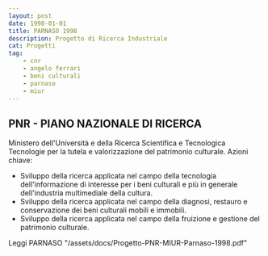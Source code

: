 ```yaml
---
layout: post
date: 1998-01-01
title: PARNASO 1998
description: Progetto di Ricerca Industriale
cat: Progetti
tag:
    - cnr
    - angelo ferrari
    - beni culturali
    - parnaso
    - miur
---
```


## PNR - PIANO NAZIONALE DI RICERCA

Ministero dell'Università e della Ricerca Scientifica e Tecnologica
Tecnologie per la tutela e valorizzazione del patrimonio culturale.
Azioni chiave:
- Sviluppo della ricerca applicata  nel campo della tecnologia dell'informazione di interesse per i beni culturali e
  più in generale dell'industria multimediale della cultura.
- Sviluppo della ricerca applicata  nel campo della diagnosi, restauro e conservazione dei beni culturali mobili e immobili.
- Sviluppo della ricerca applicata  nel campo della fruizione e gestione del patrimonio culturale.

Leggi PARNASO "/assets/docs/Progetto-PNR-MIUR-Parnaso-1998.pdf"
